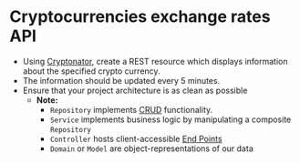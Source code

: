 # Cryptocurrencies exchange rates API
* Using [Cryptonator](https://www.cryptonator.com/api/), create a REST resource which displays information about the specified crypto currency.
* The information should be updated every 5 minutes.
* Ensure that your project architecture is as clean as possible
    * **Note:**
        * `Repository` implements [CRUD](https://en.wikipedia.org/wiki/Create,_read,_update_and_delete) functionality.
        * `Service` implements business logic by manipulating a composite `Repository`
        * `Controller` hosts client-accessible [End Points](https://stackoverflow.com/questions/10799198/what-are-rest-resources)
        * `Domain` or `Model` are object-representations of our data 
